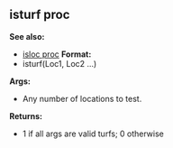 ## isturf proc
**See also:**
*   [isloc proc](/ref/proc/isloc.md) <!-- -->
**Format:**
*   isturf(Loc1, Loc2 \...)
<!-- -->
**Args:**
*   Any number of locations to test.
<!-- -->
**Returns:**
*   1 if all args are valid turfs; 0 otherwise